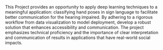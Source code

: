 This Project provides an opportunity to apply deep learning techniques to a meaningful application: classifying hand poses in sign language to facilitate better communication for the hearing impaired. By adhering to a rigorous workflow from data visualization to model deployment, develop a robust solution that enhances accessibility and communication. The project emphasizes technical proficiency and the importance of clear interpretation and communication of results in applications that have real-world social impacts.
